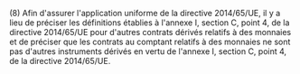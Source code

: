 (8) Afin d'assurer l'application uniforme de la directive 2014/65/UE, il y a lieu de préciser les définitions établies à l'annexe I, section C, point 4, de la directive 2014/65/UE pour d'autres contrats dérivés relatifs à des monnaies et de préciser que les contrats au comptant relatifs à des monnaies ne sont pas d'autres instruments dérivés en vertu de l'annexe I, section C, point 4, de la directive 2014/65/UE.